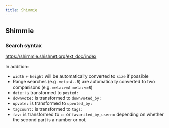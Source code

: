 ```yaml
---
title: Shimmie
---
```



## Shimmie

### Search syntax

<https://shimmie.shishnet.org/ext_doc/index>

In addition:
* `width` + `height` will be automatically converted to `size` if possible
* Range searches (e.g. `meta:A..B`) are automatically converted to two comparisons (e.g. `meta:>=A meta:<=B`)
* `date:` is transformed to `posted:`
* `downvote:` is transformed to `downvoted_by:`
* `upvote:` is transformed to `upvoted_by:`
* `tagcount:` is transformed to `tags:`
* `fav:` is transformed to `c:` or `favorited_by_userno` depending on whether the second part is a number or not